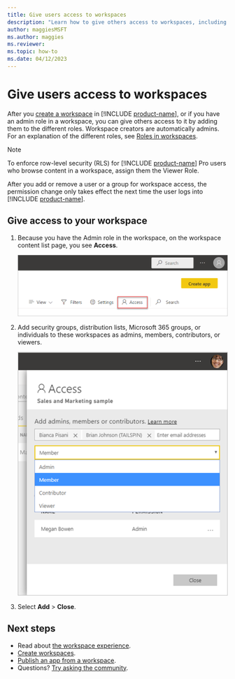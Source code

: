 ```yaml
---
title: Give users access to workspaces
description: "Learn how to give others access to workspaces, including collections of dashboards, reports, and paginated reports built to deliver key metrics for your organization."
author: maggiesMSFT
ms.author: maggies
ms.reviewer: 
ms.topic: how-to
ms.date: 04/12/2023
---
```

# Give users access to workspaces

After you [create a workspace](create-workspaces.md) in [!INCLUDE [product-name](../includes/product-name.md)], or if you have an admin role in a workspace, you can give others access to it by adding them to the different roles. Workspace creators are automatically admins. For an explanation of the different roles, see [Roles in workspaces](roles-workspaces.md).

> [!NOTE]
> To enforce row-level security (RLS) for [!INCLUDE [product-name](../includes/product-name.md)] Pro users who browse content in a workspace, assign them the Viewer Role.
> 
> After you add or remove a user or a group for workspace access, the permission change only takes effect the next time the user logs into [!INCLUDE [product-name](../includes/product-name.md)].

## Give access to your workspace

1. Because you have the Admin role in the workspace, on the workspace content list page, you see **Access**.

    ![Screenshot that shows the Workspaces content list.](media/create-workspaces/power-bi-workspace-access-icon.png)

1. Add security groups, distribution lists, Microsoft 365 groups, or individuals to these workspaces as admins, members, contributors, or viewers. 

    ![Screenshot that shows how to add members, admins, contributors to a workspace.](media/create-workspaces/power-bi-workspace-add-members.png)

1. Select **Add** > **Close**.

## Next steps

* Read about [the workspace experience](workspaces.md).
* [Create workspaces](create-workspaces.md).
* [Publish an app from a workspace](/power-bi/collaborate-share/service-create-distribute-apps).
* Questions? [Try asking the community](https://community.powerbi.com/).
